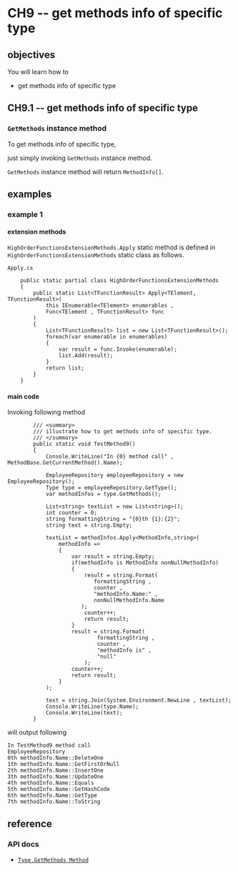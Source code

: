 # CH9 -- get methods info of specific type
## objectives
You will learn how to

+ get methods info of specific type

## CH9.1 -- get methods info of specific type
### `GetMethods` instance method
To get methods info of specific type,

just simply invoking `GetMethods` instance method.

`GetMethods` instance method will return `MethodInfo[]`.

## examples
### example 1
#### extension methods

`HighOrderFunctionsExtensionMethods.Apply` static method is defined in `HighOrderFunctionsExtensionMethods` static class as follows.

`Apply.cs`

```
    public static partial class HighOrderFunctionsExtensionMethods
    {
        public static List<TFunctionResult> Apply<TElement, TFunctionResult>(
            this IEnumerable<TElement> enumerables ,
            Func<TElement , TFunctionResult> func
        )
        {
            List<TFunctionResult> list = new List<TFunctionResult>();
            foreach(var enumerable in enumerables)
            {
                var result = func.Invoke(enumerable);
                list.Add(result);
            }
            return list;
        }
    }
```

#### main code
Invoking following method

```
        /// <summary>
        /// illustrate how to get methods info of specific type.
        /// </summary>
        public static void TestMethod9()
        {
            Console.WriteLine("In {0} method call" , MethodBase.GetCurrentMethod().Name);

            EmployeeRepository employeeRepository = new EmployeeRepository();
            Type type = employeeRepository.GetType();
            var methodInfos = type.GetMethods();

            List<string> textList = new List<string>();
            int counter = 0;
            string formattingString = "{0}th {1}:{2}";
            string text = string.Empty;

            textList = methodInfos.Apply<MethodInfo,string>(
                methodInfo =>
                {
                    var result = string.Empty;
                    if(methodInfo is MethodInfo nonNullMethodInfo)
                    {
                        result = string.Format(
                           formattingString ,
                           counter ,
                           "methodInfo.Name:" ,
                           nonNullMethodInfo.Name
                       );
                        counter++;
                        return result;
                    }
                    result = string.Format(
                            formattingString ,
                            counter ,
                            "methodInfo is" ,
                            "null"
                        );
                    counter++;
                    return result;
                }
            );

            text = string.Join(System.Environment.NewLine , textList);
            Console.WriteLine(type.Name);
            Console.WriteLine(text);
        }
```

will output following

```
In TestMethod9 method call
EmployeeRepository
0th methodInfo.Name::DeleteOne
1th methodInfo.Name::GetFirstOrNull
2th methodInfo.Name::InsertOne
3th methodInfo.Name::UpdateOne
4th methodInfo.Name::Equals
5th methodInfo.Name::GetHashCode
6th methodInfo.Name::GetType
7th methodInfo.Name::ToString
```

## reference
### API docs
+ [`Type.GetMethods Method`](https://learn.microsoft.com/en-us/dotnet/api/system.type.getmethods?view=netframework-4.8.1)